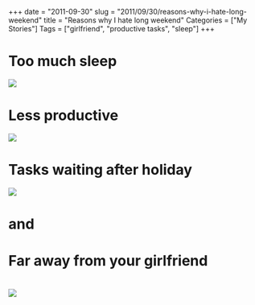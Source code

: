 +++
date = "2011-09-30"
slug = "2011/09/30/reasons-why-i-hate-long-weekend"
title = "Reasons why I hate long weekend"
Categories = ["My Stories"]
Tags = ["girlfriend", "productive tasks", "sleep"]
+++

# **Too much sleep**
[![](http://blog.rudylee.com/wp-content/uploads/2011/10/302271589_0a29afd756_z.jpg)](http://blog.rudylee.com/wp-content/uploads/2011/10/302271589_0a29afd756_z.jpg)




# **Less productive**


[![](http://blog.rudylee.com/wp-content/uploads/2011/10/857874987_d8a2142d2a_z.jpg)](http://blog.rudylee.com/wp-content/uploads/2011/10/857874987_d8a2142d2a_z.jpg)


# **Tasks waiting after holiday**
[![](http://blog.rudylee.com/wp-content/uploads/2011/10/6192893731_716e3567e1_z.jpg)](http://blog.rudylee.com/wp-content/uploads/2011/10/6192893731_716e3567e1_z.jpg)




# 




# **and**




# 




# **Far away from your girlfriend**




# [![](http://blog.rudylee.com/wp-content/uploads/2011/10/5422183699_ceda9b84c6_z.jpg)](http://blog.rudylee.com/wp-content/uploads/2011/10/5422183699_ceda9b84c6_z.jpg)

